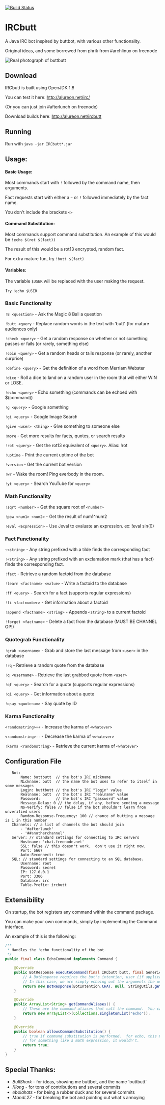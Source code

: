 [![Build Status](https://travis-ci.org/proxa/IRCbutt.svg?branch=master)](https://travis-ci.org/proxa/IRCbutt)

# IRCbutt
A Java IRC bot inspired by buttbot, with various other functionality.

Original ideas, and some borrowed from phrik from #archlinux on freenode

![Real photograph of buttbutt](buttbot.gif "Real photographs of buttbutt")

## Download

IRCbutt is built using OpenJDK 1.8

You can test it here: http://alureon.net/irc/

(Or you can just join #afterlunch on freenode)

Download builds here: http://alureon.net/ircbutt

## Running

Run with `java -jar IRCbutt*.jar`

## Usage:
#### Basic Usage:
Most commands start with `!` followed by the command name, then arguments.

Fact requests start with either a `~` or `!` followed immediately by the fact name.

You don't include the brackets `<>`

#### Command Substitution:

Most commands support command substitution.  An example of this would be `!echo $(rot $(fact))`

The result of this would be a rot13 encrypted, random fact.

For extra mature fun, try `!butt $(fact)`

#### Variables:

The variable `$USER` will be replaced with the user making the request. 

Try `!echo $USER`

### Basic Functionality
`!8 <question>`         -  Ask the Magic 8 Ball a question

`!butt <query`          -  Replace random words in the text with 'butt' (for mature audiences only)

`!check <query>`        -  Get a random response on whether or not something passes or fails (or rarely, something else)

`!coin <query>`         -  Get a random heads or tails response (or rarely, another surprise)

`!define <query>`       -  Get the definition of a word from Merriam Webster

`!dice`                 -  Roll a dice to land on a random user in the room that will either WIN or LOSE.

`!echo <query>`         -  Echo something (commands can be echoed with $(command))

`!g <query>`            -  Google something

`!gi <query>`           -  Google Image Search

`!give <user> <thing>`  -  Give something to someone else

`!more`                 -  Get more results for facts, quotes, or search results

`!rot <query>`          -  Get the rot13 equivalent of `<query>`.  Alias: !rot

`!uptime`               -  Print the current uptime of the bot

`!version`              -  Get the current bot version

`!wr`                   -  Wake the room!  Ping everbody in the room.

`!yt <query>`           -  Search YouTube for `<query>`

### Math Functionality
`!sqrt <number>`      -  Get the square root of `<number>`

`!pow <num1> <num2>`  -  Get the result of num1^num2

`!eval <expression>`  -  Use Jeval to evaluate an expression. ex: !eval sin(0)

### Fact Functionality
`~<string>`                   -  Any string prefixed with a tilde finds the corresponding fact

`!<string>`                   -  Any string prefixed with an exclamation mark (that has a fact) finds the corresponding fact.

`!fact`                       -  Retrieve a random factoid from the database

`!learn <factname> <value>`   -  Write a factoid to the database

`!ff <query>`                 -  Search for a fact (supports regular expressions)

`!fi <factnumber>`            -  Get information about a factoid

`!append <factname> <string>` -  Appends `<string>` to a current factoid

`!forget <factname>`          -  Delete a fact from the database (MUST BE CHANNEL OP!)

### Quotegrab Functionality
`!grab <username>`     -  Grab and store the last message from `<user>` in the database

`!rq`                  -  Retrieve a random quote from the database

`!q <username>`        -  Retrieve the last grabbed quote from `<user>`

`!qf <query>`          -  Search for a quote (supports regular expressions)

`!qi <query>`          -  Get information about a quote

`!qsay <quotenum>`     -  Say quote by ID

### Karma Functionality
`<randomstring>++`      -  Increase the karma of `<whatever>`

`<randomstring>--`      -  Decrease the karma of `<whatever>`

`!karma <randomstring>` -  Retrieve the current karma of `<whatever>`

## Configuration File
```
   Bot:
       Name: buttbutt  // the bot's IRC nickname
       Nickname: butt  // the name the bot uses to refer to itself in some messages
       Login: buttbutt // the bot's IRC "login" value
       Realname: butt  // the bot's IRC "realname" value
       Password:       // the bot's IRC "password" value
       Message-Delay: 0 // the delay, if any, before sending a message
       No-Verify: false // false if the bot shouldn't learn from unverified users
       Random-Response-Frequency: 100 // chance of butting a message is 1 in this number
   Channels: // a list of channels the bot should join
       - '#afterlunch'
       - '##anotherchannel'
   Server: // standard settings for connecting to IRC servers
       Hostname: 'chat.freenode.net'
       SSL: false // this doesn't work.  don't use it right now.
       Port: 6667
       Auto-Reconnect: true
   SQL: // standard settings for connecting to an SQL database.
       Username: root
       Password: secret
       IP: 127.0.0.1
       Port: 3306
       Database: irc
       Table-Prefix: ircbutt
```

## Extensibility
On startup, the bot registers any command within the command package.

You can make your own commands, simply by implementing the Command interface.

An example of this is the following:

```java
/**
 * Handles the !echo functionality of the bot.
 */
public final class EchoCommand implements Command {

    @Override
    public BotResponse executeCommand(final IRCbutt butt, final GenericMessageEvent event, final String[] cmd) {
        // A BotResponse requires the bot's intention, user (if applicable), and message.
        // In this case, we are simply echoing out the arguments the user passed in.
        return new BotResponse(BotIntention.CHAT, null, StringUtils.getArgs(cmd));
    }

    @Override
    public ArrayList<String> getCommandAliases() {
        // These are the command aliases that call the command.  You can have as many as you'd like.
        return new ArrayList<>(Collections.singletonList("echo"));
    }

    @Override
    public boolean allowsCommandSubstitution() {
        // true if command substitution is performed.  for echo, this makes sense.
        // for something like a math expression, it wouldn't.
        return true;
    }
}
```

## Special Thanks:
- *BullShark* - for ideas, showing me buttbot, and the name 'buttbutt'
- *Klong* - for tons of contributions and several commits
- *ebolahats* - for being a rubber duck and for several commits
- *MandL27* - for breaking the bot and pointing out what's annoying

